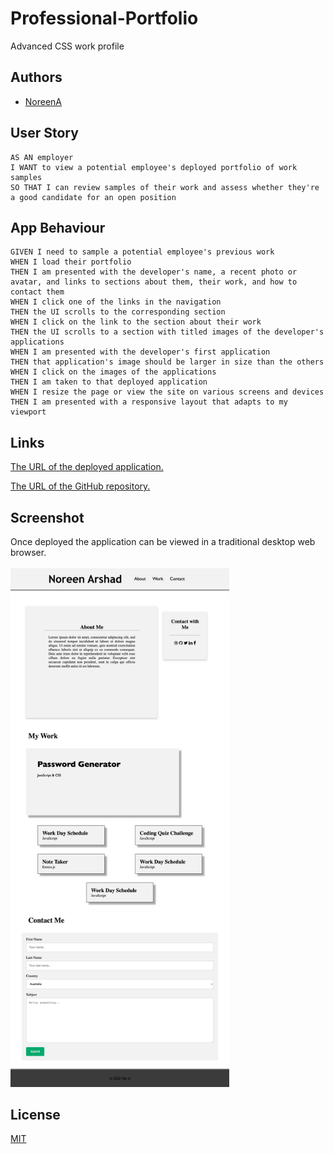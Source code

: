# Professional-Portfolio
Advanced CSS work profile

## Authors

- [NoreenA](https://github.com/noori36)


## User Story

```
AS AN employer
I WANT to view a potential employee's deployed portfolio of work samples
SO THAT I can review samples of their work and assess whether they're a good candidate for an open position
```
## App Behaviour 

```
GIVEN I need to sample a potential employee's previous work
WHEN I load their portfolio
THEN I am presented with the developer's name, a recent photo or avatar, and links to sections about them, their work, and how to contact them
WHEN I click one of the links in the navigation
THEN the UI scrolls to the corresponding section
WHEN I click on the link to the section about their work
THEN the UI scrolls to a section with titled images of the developer's applications
WHEN I am presented with the developer's first application
THEN that application's image should be larger in size than the others
WHEN I click on the images of the applications
THEN I am taken to that deployed application
WHEN I resize the page or view the site on various screens and devices
THEN I am presented with a responsive layout that adapts to my viewport
```


## Links

[The URL of the deployed application.](https://noori36.github.io/Professional-Portfolio/)

[The URL of the GitHub repository.](https://github.com/noori36/Professional-Portfolio)


## Screenshot
Once deployed the application can be viewed in a traditional desktop web browser. <br />
<br><img src="./assets/images/screensot.png" alt="index page" width="350"/>


## License

[MIT](https://choosealicense.com/licenses/mit/)
